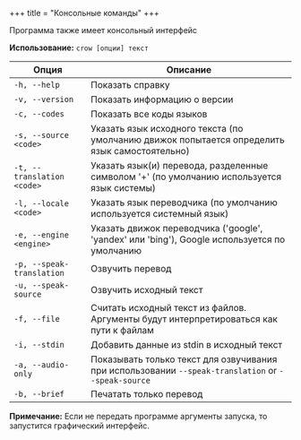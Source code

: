 +++
title = "Консольные команды"
+++

Программа также имеет консольный интерфейс

**Использование:** `crow [опции] текст`

| Опция                      | Описание                                                                                             |
| -------------------------- | ---------------------------------------------------------------------------------------------------- |
| `-h, --help`               | Показать справку                                                                                     |
| `-v, --version`            | Показать информацию о версии                                                                         |
| `-c, --codes`              | Показать все коды языков                                                                             |
| `-s, --source <code>`      | Указать язык исходного текста (по умолчанию движок попытается определить язык самостоятельно)        |
| `-t, --translation <code>` | Указать язык(и) перевода, разделенные символом '+' (по умолчанию используется язык системы)          |
| `-l, --locale <code>`      | Указать язык переводчика (по умолчанию используется системный язык)                                  |
| `-e, --engine <engine>`    | Указать движок переводчика ('google', 'yandex' или 'bing'), Google используется по умолчанию         |
| `-p, --speak-translation`  | Озвучить перевод                                                                                     |
| `-u, --speak-source`       | Озвучить исходный текст                                                                              |
| `-f, --file`               | Считать исходный текст из файлов. Аргументы будут интерпретироваться как пути к файлам               |
| `-i, --stdin`              | Добавить данные из stdin в исходный текст                                                            |
| `-a, --audio-only`         | Показывать только текст для озвучивания при использовании  `--speak-translation` or `--speak-source` |
| `-b, --brief`              | Печатать только перевод                                                                              |

**Примечание:** Если не передать программе аргументы запуска, то запустится графический интерфейс.
